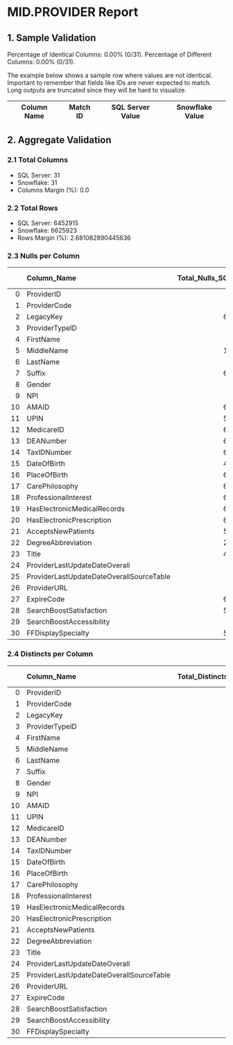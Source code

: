 # MID.PROVIDER Report

## 1. Sample Validation

Percentage of Identical Columns: 0.00% (0/31).
Percentage of Different Columns: 0.00% (0/31).

The example below shows a sample row where values are not identical. Important to remember that fields like IDs are never expected to match. Long outputs are truncated since they will be hard to visualize.

| Column Name   | Match ID   | SQL Server Value   | Snowflake Value   |
|---------------|------------|--------------------|-------------------|

## 2. Aggregate Validation

### 2.1 Total Columns
- SQL Server: 31
- Snowflake: 31
- Columns Margin (%): 0.0

### 2.2 Total Rows
- SQL Server: 6452915
- Snowflake: 6625923
- Rows Margin (%): 2.681082890445636

### 2.3 Nulls per Column
|    | Column_Name                              |   Total_Nulls_SQLServer |   Total_Nulls_Snowflake |   Margin (%) |
|---:|:-----------------------------------------|------------------------:|------------------------:|-------------:|
|  0 | ProviderID                               |                       0 |                       0 |          0   |
|  1 | ProviderCode                             |                       0 |                       0 |          0   |
|  2 | LegacyKey                                |                 6452915 |                 6625923 |          2.7 |
|  3 | ProviderTypeID                           |                       0 |                       0 |          0   |
|  4 | FirstName                                |                       2 |                       0 |        100   |
|  5 | MiddleName                               |                 1991639 |                 2088045 |          4.8 |
|  6 | LastName                                 |                       1 |                       0 |        100   |
|  7 | Suffix                                   |                 6334119 |                 6503167 |          2.7 |
|  8 | Gender                                   |                   88540 |                   18730 |         78.8 |
|  9 | NPI                                      |                   35732 |                   35729 |          0   |
| 10 | AMAID                                    |                 6452915 |                 6625923 |          2.7 |
| 11 | UPIN                                     |                 5598585 |                 6625923 |         18.3 |
| 12 | MedicareID                               |                 6452915 |                 6625923 |          2.7 |
| 13 | DEANumber                                |                 6452915 |                 6625923 |          2.7 |
| 14 | TaxIDNumber                              |                 6452915 |                 6625923 |          2.7 |
| 15 | DateOfBirth                              |                 4412041 |                 4531060 |          2.7 |
| 16 | PlaceOfBirth                             |                 6452915 |                 6625923 |          2.7 |
| 17 | CarePhilosophy                           |                 6215836 |                 6396962 |          2.9 |
| 18 | ProfessionalInterest                     |                 6452915 |                 6625923 |          2.7 |
| 19 | HasElectronicMedicalRecords              |                 6452915 |                 6625923 |          2.7 |
| 20 | HasElectronicPrescription                |                 6452915 |                 6625923 |          2.7 |
| 21 | AcceptsNewPatients                       |                 5411960 |                 5555124 |          2.6 |
| 22 | DegreeAbbreviation                       |                 2136554 |                 2180852 |          2.1 |
| 23 | Title                                    |                 4406206 |                 5709463 |         29.6 |
| 24 | ProviderLastUpdateDateOverall            |                   69840 |                       0 |        100   |
| 25 | ProviderLastUpdateDateOverallSourceTable |                   69840 |                       0 |        100   |
| 26 | ProviderURL                              |                       0 |                       2 |        inf   |
| 27 | ExpireCode                               |                 6452915 |                 6625923 |          2.7 |
| 28 | SearchBoostSatisfaction                  |                 5242274 |                 6625923 |         26.4 |
| 29 | SearchBoostAccessibility                 |                       0 |                 6625923 |        inf   |
| 30 | FFDisplaySpecialty                       |                 5785580 |                 6625923 |         14.5 |

### 2.4 Distincts per Column
|    | Column_Name                              |   Total_Distincts_SQLServer |   Total_Distincts_Snowflake |   Margin (%) |
|---:|:-----------------------------------------|----------------------------:|----------------------------:|-------------:|
|  0 | ProviderID                               |                     6452915 |                     6625923 |          2.7 |
|  1 | ProviderCode                             |                     6452915 |                     6522348 |          1.1 |
|  2 | LegacyKey                                |                           0 |                           0 |          0   |
|  3 | ProviderTypeID                           |                           4 |                           4 |          0   |
|  4 | FirstName                                |                      292283 |                      300452 |          2.8 |
|  5 | MiddleName                               |                      245807 |                      249525 |          1.5 |
|  6 | LastName                                 |                      807085 |                      820800 |          1.7 |
|  7 | Suffix                                   |                          13 |                          13 |          0   |
|  8 | Gender                                   |                           2 |                           2 |          0   |
|  9 | NPI                                      |                     6417175 |                     6486618 |          1.1 |
| 10 | AMAID                                    |                           0 |                           0 |          0   |
| 11 | UPIN                                     |                      853773 |                           0 |        100   |
| 12 | MedicareID                               |                           0 |                           0 |          0   |
| 13 | DEANumber                                |                           0 |                           0 |          0   |
| 14 | TaxIDNumber                              |                           0 |                           0 |          0   |
| 15 | DateOfBirth                              |                       26372 |                       26369 |          0   |
| 16 | PlaceOfBirth                             |                           0 |                           0 |          0   |
| 17 | CarePhilosophy                           |                      171875 |                      164829 |          4.1 |
| 18 | ProfessionalInterest                     |                           0 |                           0 |          0   |
| 19 | HasElectronicMedicalRecords              |                           0 |                           0 |          0   |
| 20 | HasElectronicPrescription                |                           0 |                           0 |          0   |
| 21 | AcceptsNewPatients                       |                           2 |                           2 |          0   |
| 22 | DegreeAbbreviation                       |                         678 |                         678 |          0   |
| 23 | Title                                    |                           1 |                           1 |          0   |
| 24 | ProviderLastUpdateDateOverall            |                        7652 |                           1 |        100   |
| 25 | ProviderLastUpdateDateOverallSourceTable |                        3976 |                           1 |        100   |
| 26 | ProviderURL                              |                     6452915 |                     6522472 |          1.1 |
| 27 | ExpireCode                               |                           0 |                           0 |          0   |
| 28 | SearchBoostSatisfaction                  |                         108 |                           0 |        100   |
| 29 | SearchBoostAccessibility                 |                          68 |                           0 |        100   |
| 30 | FFDisplaySpecialty                       |                          65 |                           0 |        100   |